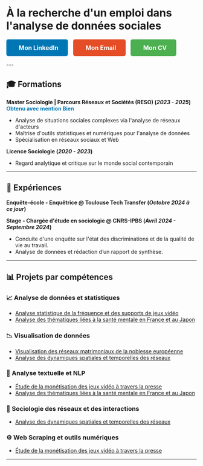 # À la recherche d'un emploi dans l'analyse de données sociales

<html lang="fr">
<head>
  <meta charset="UTF-8">
  <meta name="viewport" content="width=device-width, initial-scale=1.0">
  <title>Mon Portfolio</title>
   
  <!-- CSS intégré pour les boutons -->
  <style>
    /* Style général des boutons */
    .button {
      display: inline-block; /* Affichage en ligne pour être côte à côte */
      margin-right: 10px; /* Espacement entre les boutons */
      padding: 12px 25px;
      font-size: 16px;
      font-weight: bold;
      text-align: center;
      text-decoration: none;
      border-radius: 5px;
      transition: all 0.3s ease;
    }

    /* Style du bouton LinkedIn */
    .button.linkedin {
      background-color: #0077b5; /* Couleur de LinkedIn */
      color: white;
    }

    .button.linkedin:hover {
      background-color: #005f84; /* Couleur plus foncée au survol */
    }

    /* Style du bouton Email */
    .button.email {
      background-color: #e44d26; /* Couleur de l'email */
      color: white;
    }

    .button.email:hover {
      background-color: #b43d19; /* Couleur plus foncée au survol */
    }

    /* Style du bouton CV */
    .button.cv {
      background-color: #4CAF50; /* Couleur du bouton CV */
      color: white;
    }

    .button.cv:hover {
      background-color: #45a049; /* Couleur plus foncée au survol */
    }

    /* Ajouter un peu d'espace entre l'icône et le texte */
    .button i {
      margin-right: 8px;
    }
  </style>
  
</head>
<body>
  <!-- Boutons côte à côte -->
  <p>
    <a href="https://www.linkedin.com/in/ma%C3%ABlys-fran%C3%A7ois" class="button linkedin">
      <i class="fab fa-linkedin"></i> Mon LinkedIn
    </a>
    <a href="mailto:maelys.francois31@gmail.com" class="button email">
      <i class="fas fa-envelope"></i> Mon Email
    </a>
    <a href="mesdocuments/cv_maëlys_françois.pdf" class="button cv" target="_blank" rel="noopener noreferrer">
  <i class="fas fa-file-pdf"></i> Mon CV
</a>
  </p>

  <!-- Ajouter le lien vers Font Awesome pour les icônes -->
  <script src="https://cdnjs.cloudflare.com/ajax/libs/font-awesome/5.15.3/js/all.min.js"></script>
</body>
</html>
---

## 🎓 Formations
**Master Sociologie | Parcours Réseaux et Sociétés (RESO) (_2023 - 2025_)** <span style="color: #0077B5; font-weight: bold;"><i class="fas fa-check-circle"></i> Obtenu avec mention Bien</span>
- Analyse de situations sociales complexes via l'analyse de réseaux d'acteurs  
- Maîtrise d'outils statistiques et numériques pour l'analyse de données  
- Spécialisation en réseaux sociaux et Web  

**Licence Sociologie (_2020 - 2023_)**  
- Regard analytique et critique sur le monde social contemporain  

---

## 💼 Expériences
**Enquête-école - Enquêtrice @ Toulouse Tech Transfer (_Octobre 2024 à ce jour_)**  

**Stage - Chargée d'étude en sociologie @ CNRS-IPBS (_Avril 2024 - Septembre 2024_)**  
- Conduite d'une enquête sur l'état des discriminations et de la qualité de vie au travail.  
- Analyse de données et rédaction d’un rapport de synthèse.  

---

## 📊 Projets par compétences

### **📈 Analyse de données et statistiques**
- [Analyse statistique de la fréquence et des supports de jeux vidéo](projets/statistiques_jeux_video.html)
- [Analyse des thématiques liées à la santé mentale en France et au Japon](projets/jamovi_sante_mentale.html)

### **📉 Visualisation de données**
- [Visualisation des réseaux matrimoniaux de la noblesse européenne](projets/noblesse_europeenne.html)
- [Analyse des dynamiques spatiales et temporelles des réseaux](projets/panel_caen.html)

### **🧠 Analyse textuelle et NLP**
- [Étude de la monétisation des jeux vidéo à travers la presse](projets/europresse_jeux_videos.html)
- [Analyse des thématiques liées à la santé mentale en France et au Japon](projets/jamovi_sante_mentale.html)

### **🔬 Sociologie des réseaux et des interactions**
- [Analyse des dynamiques spatiales et temporelles des réseaux](projets/panel_caen.html)

### **⚙️ Web Scraping et outils numériques**
- [Étude de la monétisation des jeux vidéo à travers la presse](projets/europresse_jeux_videos.html)

---
